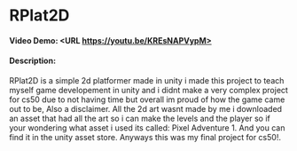 # RPlat2D
#### Video Demo:  <URL https://youtu.be/KREsNAPVypM>
#### Description:
RPlat2D is a simple 2d platformer made in unity i made this project to
teach myself game developement in unity and i didnt make a very complex project for cs50 
due to not having time but overall im proud of how the game came out to be, Also a disclaimer. 
All the 2d art wasnt made by me i downloaded an asset that had all the art so i can make the levels and the player
so if your wondering what asset i used its called: Pixel Adventure 1. And you can find it in the unity asset store.
Anyways this was my final project for cs50!.
